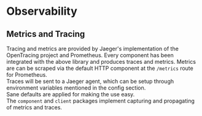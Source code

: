 # Observability

## Metrics and Tracing

Tracing and metrics are provided by Jaeger's implementation of the OpenTracing project and Prometheus.
Every component has been integrated with the above library and produces traces and metrics.
Metrics are can be scraped via the default HTTP component at the `/metrics` route for Prometheus.  
Traces will be sent to a Jaeger agent, which can be setup through environment variables mentioned in the config section.    
Sane defaults are applied for making the use easy.  
The `component` and `client` packages implement capturing and propagating of metrics and traces.